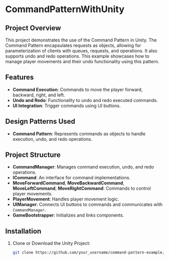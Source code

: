 # CommandPatternWithUnity
## Project Overview

This project demonstrates the use of the Command Pattern in Unity. The Command Pattern encapsulates requests as objects, allowing for parameterization of clients with queues, requests, and operations. It also supports undo and redo operations. This example showcases how to manage player movements and their undo functionality using this pattern.

## Features

- **Command Execution**: Commands to move the player forward, backward, right, and left.
- **Undo and Redo**: Functionality to undo and redo executed commands.
- **UI Integration**: Trigger commands using UI buttons.

## Design Patterns Used

- **Command Pattern**: Represents commands as objects to handle execution, undo, and redo operations.

## Project Structure

- **CommandManager**: Manages command execution, undo, and redo operations.
- **ICommand**: An interface for command implementations.
- **MoveForwardCommand**, **MoveBackwardCommand**, **MoveLeftCommand**, **MoveRightCommand**: Commands to control player movements.
- **PlayerMovement**: Handles player movement logic.
- **UIManager**: Connects UI buttons to commands and communicates with `CommandManager`.
- **GameBootstrapper**: Initializes and links components.

## Installation

1. Clone or Download the Unity Project:
   ```bash
   git clone https://github.com/your_username/command-pattern-example.git
